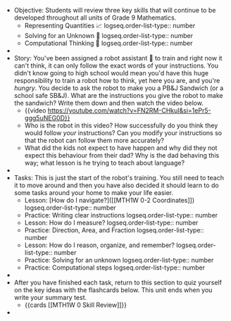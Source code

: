 - Objective:  Students will review three key skills that will continue to be developed throughout all units of Grade 9 Mathematics.
	- Representing Quantities 📈
	  logseq.order-list-type:: number
	- Solving for an Unknown 🟰
	  logseq.order-list-type:: number
	- Computational Thinking 🧮
	  logseq.order-list-type:: number
-
- Story:  You've been assigned a robot assistant 🤖 to train and right now it can't think, it can only follow the exact words of your instructions. You didn't know going to high school would mean you'd have this huge responsibility to train a robot how to think, yet here you are, and you're *hungry*. You decide to ask the robot to make you a PB&J Sandwich (or a school safe SB&J). What are the instructions you give the robot to make the sandwich? Write them down and then watch the video below.
	- {{video https://youtube.com/watch?v=FN2RM-CHkuI&si=1ePr5-ggg5uNEG0D}}
	- Who is the robot in this video? How successfully do you think they would follow *your* instructions? Can you modify your instructions so that the robot can follow them more accurately?
	- What did the kids not expect to have happen and why did they not expect this behaviour from their dad? Why is the dad behaving this way; what lesson is he trying to teach about language?
-
- Tasks:  This is just the start of the robot's training. You still need to teach it to move around and then you have also decided it should learn to do some tasks around your home to make your life easier.
	- Lesson:  [How do I navigate?]([[MTH1W 0-2 Coordinates]])
	  logseq.order-list-type:: number
	- Practice:  Writing clear instructions
	  logseq.order-list-type:: number
	- Lesson:  How do I measure?
	  logseq.order-list-type:: number
	- Practice:  Direction, Area, and Fraction
	  logseq.order-list-type:: number
	- Lesson:  How do I reason, organize, and remember?
	  logseq.order-list-type:: number
	- Practice:  Solving for an unknown
	  logseq.order-list-type:: number
	- Practice:  Computational steps
	  logseq.order-list-type:: number
-
- After you have finished each task, return to this section to quiz yourself on the key ideas with the flashcards below. This unit ends when you write your summary test.
	- {{cards [[MTH1W 0 Skill Review]]}}
-